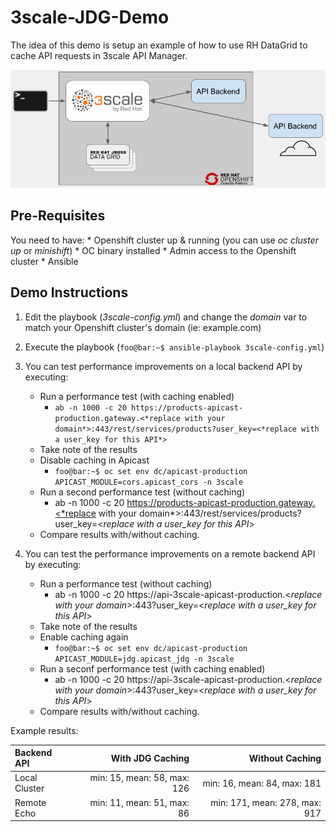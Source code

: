 # 3scale-JDG-Demo
The idea of this demo is setup an example of how to use RH DataGrid to cache API requests in 3scale API Manager.

![Demo Architecture](3scale+JDG_Demo.png)
## Pre-Requisites
You need to have:
	* Openshift cluster up & running (you can use *oc cluster up* or *minishift*)
	* OC binary installed
	* Admin access to the Openshift cluster
	* Ansible

## Demo Instructions
1. Edit the playbook (*3scale-config.yml*) and change the *domain* var to match your Openshift cluster's domain (ie: example.com)

2. Execute the playbook (```foo@bar:~$ ansible-playbook 3scale-config.yml```)

3. You can test performance improvements on a local backend API by executing:
	* Run a performance test (with caching enabled)
		* ```ab -n 1000 -c 20 https://products-apicast-production.gateway.<*replace with your domain*>:443/rest/services/products?user_key=<*replace with a user_key for this API*>```
	* Take note of the results
	* Disable caching in Apicast
		* ```foo@bar:~$ oc set env dc/apicast-production APICAST_MODULE=cors.apicast_cors -n 3scale```
	* Run a second performance test (without caching)
		* ab -n 1000 -c 20 https://products-apicast-production.gateway.<*replace with your domain*>:443/rest/services/products?user_key=<*replace with a user_key for this API*>
	* Compare results with/without caching.

4. You can test the performance improvements on a remote backend API by executing:
	* Run a performance test (without caching)
		* ab -n 1000 -c 20 https://api-3scale-apicast-production.<*replace with your domain*>:443?user_key=<*replace with a user_key for this API*>
	* Take note of the results
	* Enable caching again
		* ```foo@bar:~$ oc set env dc/apicast-production APICAST_MODULE=jdg.apicast_jdg -n 3scale```
	* Run a seconf performance test (with caching enabled)
		* ab -n 1000 -c 20 https://api-3scale-apicast-production.<*replace with your domain*>:443?user_key=<*replace with a user_key for this API*>
	* Compare results with/without caching.


Example results:

| Backend API | With JDG Caching | Without Caching |
| :---------- | ---------------: | --------------: |
| Local	Cluster|min: 15, mean: 58, max: 126 |min: 16, mean: 84, max: 181   |
| Remote Echo |min: 11, mean: 51, max: 86 |min: 171, mean: 278, max: 917 |	
